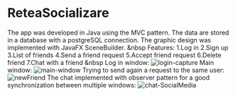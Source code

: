 # ReteaSocializare
The app was developed in Java using the MVC pattern. The data are stored in a database with a postgreSQL connection.
The graphic design was implemented with JavaFX SceneBuilder.
&nbsp
Features:
1.Log in
2.Sign up
3.List of friends
4.Send a friend request
5.Accept friend request
6.Delete friend
7.Chat with a friend
&nbsp
Log in window:
![login-capture](https://user-images.githubusercontent.com/61902526/224092233-67c0650d-2552-418b-8ed4-c1871b3fb915.PNG)
Main window: 
![main-window](https://user-images.githubusercontent.com/61902526/224092247-7f2569cf-ce7f-4b25-9f21-16bdb7c35ab3.PNG)
Trying to send again a request to the same user:
![newFriend](https://user-images.githubusercontent.com/61902526/224092250-83c7a814-9b34-4975-acd8-a5d15f5c7e75.PNG)
The chat implemented with observer pattern for a good synchronization  between multiple windows:
![chat-SocialMedia](https://user-images.githubusercontent.com/61902526/224092257-24eebe2e-4315-4f08-a998-2725f0c756ce.PNG)
